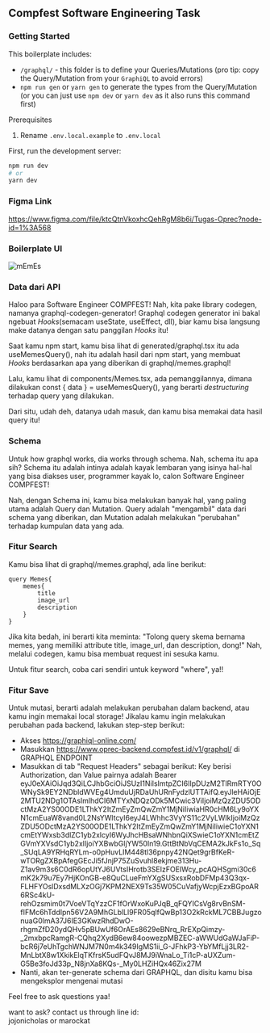 ## Compfest Software Engineering Task

### Getting Started

This boilerplate includes:

- `/graphql/` - this folder is to define your Queries/Mutations (pro tip: copy the Query/Mutation from your `GraphiQL` to avoid errors)
- `npm run gen` or `yarn gen` to generate the types from the Query/Mutation (or you can just use `npm dev` or `yarn dev` as it also runs this command first)

Prerequisites

1. Rename `.env.local.example` to `.env.local`

First, run the development server:

```bash
npm run dev
# or
yarn dev
```

### Figma Link

https://www.figma.com/file/ktcQtnVkoxhcQehRgM8b6i/Tugas-Oprec?node-id=1%3A568

### Boilerplate UI

![mEmEs](./static/index.png)

### Data dari API
Haloo para Software Engineer COMPFEST!
Nah, kita pake library codegen, namanya graphql-codegen-generator!
Graphql codegen generator ini bakal ngebuat <i>Hooks</i>(semacam useState, useEffect, dll), biar kamu bisa langsung make datanya dengan satu panggilan <i>Hooks</i> itu!

Saat kamu npm start, kamu bisa lihat di generated/graphql.tsx itu ada useMemesQuery(), nah itu adalah hasil dari npm start, yang membuat <i>Hooks</i> berdasarkan apa yang diberikan di graphql/memes.graphql!

Lalu, kamu lihat di components/Memes.tsx, ada pemanggilannya, dimana dilakukan const { data } = useMemesQuery(), yang berarti <i>destructuring</i> terhadap query yang dilakukan.

Dari situ, udah deh, datanya udah masuk, dan kamu bisa memakai data hasil query itu! 

### Schema
Untuk how graphql works, dia works through schema.
Nah, schema itu apa sih?
Schema itu adalah intinya adalah kayak lembaran yang isinya hal-hal yang bisa diakses user, programmer kayak lo, calon Software Engineer COMPFEST!

Nah, dengan Schema ini, kamu bisa melakukan banyak hal, yang paling utama adalah Query dan Mutation.
Query adalah "mengambil" data dari schema yang diberikan, dan Mutation adalah melakukan "perubahan" terhadap kumpulan data yang ada.

### Fitur Search
Kamu bisa lihat di graphql/memes.graphql, ada line berikut:
```
query Memes{
    memes{
        title
        image_url
        description
    }
}
```

Jika kita bedah, ini berarti kita meminta: "Tolong query skema bernama memes, yang memiliki attribute title, image_url, dan description, dong!"
Nah, melalui codegen, kamu bisa membuat request ini sesuka kamu.

Untuk fitur search, coba cari sendiri untuk keyword "where", ya!!

### Fitur Save
Untuk mutasi, berarti adalah melakukan perubahan dalam backend, atau kamu ingin memakai local storage!
Jikalau kamu ingin melakukan perubahan pada backend, lakukan step-step berikut:
- Akses https://graphiql-online.com/
- Masukkan https://www.oprec-backend.compfest.id/v1/graphql/ di GRAPHQL ENDPOINT
- Masukkan di tab "Request Headers" sebagai berikut: Key berisi Authorization, dan Value pairnya adalah Bearer eyJ0eXAiOiJqd3QiLCJhbGciOiJSUzI1NiIsImtpZCI6IlpDUzM2TlRmRTY0OWNySk9EY2NDbldWVEg4UmduUjRDaUhURnFydzlUTTAifQ.eyJleHAiOjE2MTU2NDg1OTAsImlhdCI6MTYxNDQzODk5MCwic3ViIjoiMzQzZDU5ODctMzA2YS00ODE1LThkY2ItZmEyZmQwZmY1MjNiIiwiaHR0cHM6Ly9oYXN1cmEuaW8vand0L2NsYWltcyI6eyJ4LWhhc3VyYS11c2VyLWlkIjoiMzQzZDU5ODctMzA2YS00ODE1LThkY2ItZmEyZmQwZmY1MjNiIiwieC1oYXN1cmEtYWxsb3dlZC1yb2xlcyI6WyJhcHBsaWNhbnQiXSwieC1oYXN1cmEtZGVmYXVsdC1yb2xlIjoiYXBwbGljYW50In19.GttBtNbVqCEMA2kJkFs1o_Sq_SUqLA9YRHqRYLm-o0pHuvLIM448tl36pnpy42NQet9grBfKeR-wTORgZXBpAfegGEcJi5fJnjP75ZuSvuhl8ekjme313Hu-Z1av9m3s6C0dR6opUtYJ6UVtsIHrotb3SEIzFOEIWcy_pcAQHSgmi30c6mK2k79u7Ey7HjKOnGB-e8QuCLueFmYXgSUSxsxRobDFMp43Q3qx-FLHFYOslDxsdMLXzOGj7KPM2NEX9Ts35W05CuVafjyWcpjEzxBGpoAR6RSc4kU-rehOzsmim0t7VoeVTqYzzCF1fOrWxoKuPJqB_qFQYICsVg8rvBnSM-fIFMc6hTddIpn56V2A9MhGLblLl9FR05qlfQwBp13O2kRckML7CBBJugzonuaG0lmA37J6IE3GKwzRhdDwO-rhgmZfD20ydQHv5pBUwUf6OrAEs8629eBNrq_RrEXpQimzy-_2mxbpcRamgR-CQhq2XydB6ew84oowezpMBZEC-aWWUdGaWJaFiP-bcR6j7eUhTgchWNJM7N0m4k349IgMS1ii_G-JFhkP3-YbYMfLjj3LR2-MnLbtX8w1XkikElqTKfrsK5udFQvJ8MJ9iWnaLo_Ti1cP-aUXZum-G5Be3foJd33p_N8jnXa8KQs-_My0LHZiHQx46Zix27M
- Nanti, akan ter-generate schema dari GRAPHQL, dan disitu kamu bisa mengeksplor mengenai mutasi

Feel free to ask questions yaa!


want to ask? contact us through line id: <br>
jojonicholas
or
marockat
